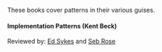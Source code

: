 These books cover patterns in their various guises.

#### Implementation Patterns (Kent Beck)
Reviewed by: [Ed Sykes](http://accu.org/index.php?module=bookreviews&func=search&rid=1813) and [Seb Rose](http://accu.org/index.php?module=bookreviews&func=search&rid=1829)

